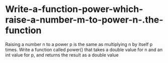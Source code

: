 # Write-a-function-power-which-raise-a-number-m-to-power-n-.the-function
Raising a number n to a power p is the same as multiplying n by itself p times. Write a function called power() that takes a double value for n and an int value for p, and returns the result as a double value
